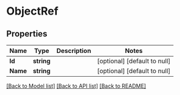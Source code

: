 # ObjectRef

## Properties
Name | Type | Description | Notes
------------ | ------------- | ------------- | -------------
**Id** | **string** |  | [optional] [default to null]
**Name** | **string** |  | [optional] [default to null]

[[Back to Model list]](../README.md#documentation-for-models) [[Back to API list]](../README.md#documentation-for-api-endpoints) [[Back to README]](../README.md)

